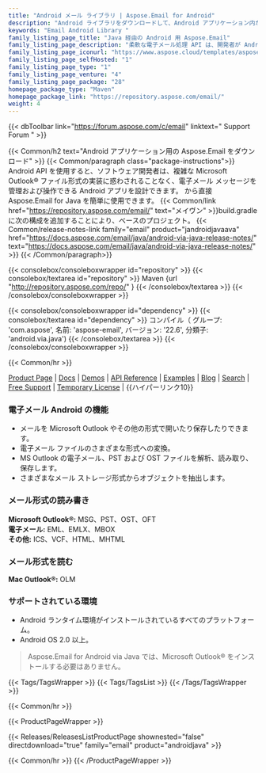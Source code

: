 ```yaml
---
title: "Android メール ライブラリ | Aspose.Email for Android"
description: "Android ライブラリをダウンロードして、Android アプリケーション内から Outlook MSG、PST、EML、および MHT ファイルを作成、読み取り、操作します。アプリケーションの仕様に従って、メッセージ ヘッダー、コンテンツ、添付ファイル、および MAPI プロパティを操作する機能を提供します。"
keywords: "Email Android Library "
family_listing_page_title: "Java 経由の Android 用 Aspose.Email"
family_listing_page_description: "柔軟な電子メール処理 API は、開発者が Android アプリケーション内から Outlook 電子メール ファイル形式を操作するのに役立ちます。 Aspose.Email for Android via Java には、Android ランタイム以外の依存関係がないため、動作するために他のソフトウェアは必要ありません。"
family_listing_page_iconurl: "https://www.aspose.cloud/templates/aspose/App_Themes/V3/images/email/272x272/aspose_email-for-android-min.png"
family_listing_page_selfHosted: "1"
family_listing_page_type: "1"
family_listing_page_venture: "4"
family_listing_page_package: "28"
homepage_package_type: "Maven"
homepage_package_link: "https://repository.aspose.com/email/"
weight: 4
---
```


{{< dbToolbar link="https://forum.aspose.com/c/email" linktext=" Support Forum " >}}

{{< Common/h2 text="Android アプリケーション用の Aspose.Email をダウンロード"  >}}
{{< Common/paragraph class="package-instructions">}}
Android API を使用すると、ソフトウェア開発者は、複雑な Microsoft Outlook® ファイル形式の実装に惑わされることなく、電子メール メッセージを管理および操作できる Android アプリを設計できます。
から直接 Aspose.Email for Java を簡単に使用できます。
{{< Common/link href="https://repository.aspose.com/email/" text="メイヴン"  >}}build.gradle に次の構成を追加することにより、ベースのプロジェクト。
{{< Common/release-notes-link family="email" product="jandroidjavaava" href="https://docs.aspose.com/email/java/android-via-java-release-notes/" text="https://docs.aspose.com/email/java/android-via-java-release-notes/"  >}} 
{{< /Common/paragraph>}}

{{< consolebox/consoleboxwrapper id="repository" >}}
   {{< consolebox/textarea id="repository" >}}
      Maven {url "http://repository.aspose.com/repo/" }
   {{< /consolebox/textarea >}}
{{< /consolebox/consoleboxwrapper >}}

{{< consolebox/consoleboxwrapper id="dependency" >}}
   {{< consolebox/textarea id="dependency" >}}
      コンパイル（
         グループ: 'com.aspose',
         名前: 'aspose-email',
         バージョン: '22.6',
         分類子: 'android.via.java')
   {{< /consolebox/textarea >}}
{{< /consolebox/consoleboxwrapper >}}

{{< Common/hr >}}

[Product Page](https://products.aspose.com/email/android-java/) | [Docs](https://docs.aspose.com/email/androidjava/) | [Demos](https://products.aspose.app/email/family) | [API Reference](https://reference.aspose.com/email/java) | [Examples](https://github.com/aspose-email/Aspose.Email-for-Java) | [Blog](https://blog.aspose.com/category/email/) | [Search](https://search.aspose.com/) | [Free Support](https://forum.aspose.com/c/email/12) | [Temporary License](https://purchase.aspose.com/temporary-license) | {{ハイパーリンク10}}

### 電子メール Android の機能

- メールを Microsoft Outlook やその他の形式で開いたり保存したりできます。
- 電子メール ファイルのさまざまな形式への変換。
- MS Outlook の電子メール、PST および OST ファイルを解析、読み取り、保存します。
- さまざまなメール ストレージ形式からオブジェクトを抽出します。

### メール形式の読み書き

**Microsoft Outlook®:** MSG、PST、OST、OFT\
**電子メール:** EML、EMLX、MBOX\
**その他:** ICS、VCF、HTML、MHTML

### メール形式を読む

**Mac Outlook®:** OLM

### サポートされている環境

- Android ランタイム環境がインストールされているすべてのプラットフォーム。
- Android OS 2.0 以上。

> Aspose.Email for Android via Java では、Microsoft Outlook® をインストールする必要はありません。

{{< Tags/TagsWrapper >}}
{{< Tags/TagsList >}}
{{< /Tags/TagsWrapper >}}

{{< Common/hr >}}

{{< ProductPageWrapper >}}

<!-- ReleasesListProductPage-->

{{< Releases/ReleasesListProductPage shownested="false"  directdownload="true" family="email" product="androidjava" >}}

<!-- /ReleasesListProductPage-->

{{< Common/hr >}}
{{< /ProductPageWrapper >}}


